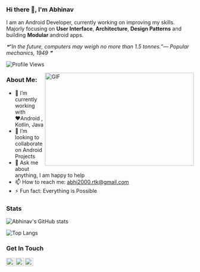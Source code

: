 ### Hi there 👋, I'm Abhinav

I am an Android Developer, currently working on improving my skills. Majorly focusing on **User Interface**, **Architecture**, **Design Patterns** and building **Modular** android apps. 

<!--STARTS_HERE_QUOTE_README-->
<i>❝“In the future, computers may weigh no more than 1.5 tonnes.”— Popular mechanics, 1949   ❞</i>
<!--ENDS_HERE_QUOTE_README-->

![Profile Views](https://komarev.com/ghpvc/?username=abhinav12k)

<img align="right" height="250" width="400" alt="GIF" src="https://miro.medium.com/max/1360/1*IRGHmiGsa16stedQvIaZfw.gif" />

### About Me:

- 🔭 I’m currently working with ♥️Android , Kotlin, Java
- 👯 I’m looking to collaborate on Android Projects
- 💬 Ask me about anything, I am happy to help
- 📫 How to reach me: abhi2000.rtk@gmail.com
- ⚡ Fun fact: Everything is Possible


### Stats
![Abhinav's GitHub stats](https://github-readme-stats.vercel.app/api?username=abhinav12k&show_icons=true&include_all_commits=true&count_private=true&theme=default&show_icons=true)

![Top Langs](https://github-readme-stats.vercel.app/api/top-langs/?username=abhinav12k&layout=compact&exclude_repo=github-readme-stats)

<!--
![willianrod's wakatime stats](https://github-readme-stats.vercel.app/api/wakatime?username=9b54c513-3fa8-45ff-909e-30c9770b27bd)
[![wakatime](https://wakatime.com/badge/user/9b54c513-3fa8-45ff-909e-30c9770b27bd.svg)](https://wakatime.com/@9b54c513-3fa8-45ff-909e-30c9770b27bd)
-->
### Get In Touch
<a href="https://twitter.com/Abhinav12k">
  <img align="left" alt="Abhinav's Twitter" width="22px" src="https://cdn.jsdelivr.net/npm/simple-icons@v3/icons/twitter.svg" />
</a>
<a href="https://www.linkedin.com/in/abhinav12k/">
  <img align="left" alt="Abhinav's Linkdein" width="22px" src="https://cdn.jsdelivr.net/npm/simple-icons@v3/icons/linkedin.svg" />
</a>
<a href="https://github.com/abhinav12k">
  <img align="left" alt="Abhinav's Github" width="22px" src="https://cdn.jsdelivr.net/npm/simple-icons@v3/icons/github.svg" />
</a>
